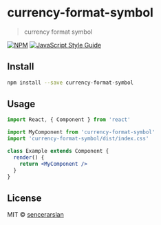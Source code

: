 # currency-format-symbol

> currency format symbol

[![NPM](https://img.shields.io/npm/v/currency-format-symbol.svg)](https://www.npmjs.com/package/currency-format-symbol) [![JavaScript Style Guide](https://img.shields.io/badge/code_style-standard-brightgreen.svg)](https://standardjs.com)

## Install

```bash
npm install --save currency-format-symbol
```

## Usage

```jsx
import React, { Component } from 'react'

import MyComponent from 'currency-format-symbol'
import 'currency-format-symbol/dist/index.css'

class Example extends Component {
  render() {
    return <MyComponent />
  }
}
```

## License

MIT © [sencerarslan](https://github.com/sencerarslan)

